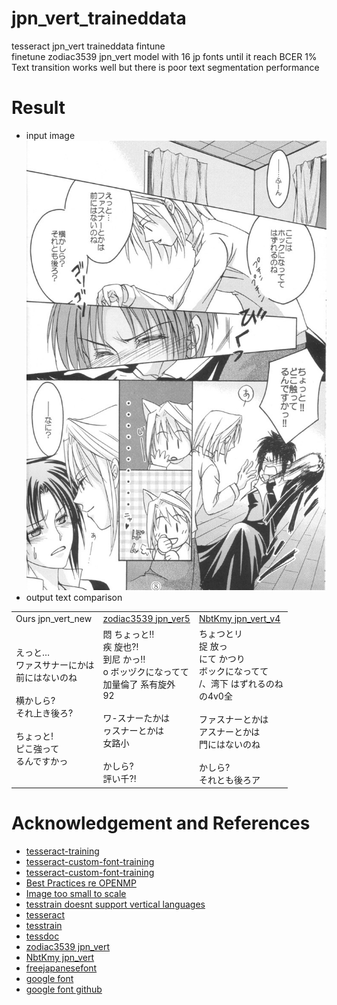 # jpn_vert_traineddata
tesseract jpn_vert traineddata fintune  
finetune zodiac3539 jpn_vert model with 16 jp fonts until it reach BCER 1%   
Text transition works well but there is poor text segmentation performance  


# Result   
- input image  
![result](test/result2.jpg)      
- output text comparison


<table>
<tr><td> Ours jpn_vert_new </td> <td> <a href="https://github.com/zodiac3539/jpn_vert">zodiac3539 jpn_ver5</a> </td><td> <a href="https://github.com/NbtKmy/jpn_vert_improvement">NbtKmy jpn_vert_v4</a> </td></tr>
<tr>
<td >
えっと…  <br>
ワァスサナーにかは <br>
前にはないのね <br>
<br>
横かしら? <br>
それ上き後ろ? <br>
<br>
ちょっと! <br>
ピこ強って <br>
るんですかっ <br>

</td>
<td>
      悶                       ちょっと‼ <br>
疾                  旋也⁈ <br>
到尼                       かっ‼ <br>
o       ボッヅクになってて <br>
加量倫了     系有旋外 <br>
92 <br>
<br>
ワ-スナーたかは <br>
ヮスナーとかは <br>
女路小 <br>
<br>
かしら? <br>
評い千⁈ <br>

</td>
<td> 
                       ちょつとリ <br>
捉                  放っ <br>
にて                       かつり <br>
       ボックになってて <br>
/、湾下     はずれるのね <br>
の4v0全 <br>
<br>
ファスナーとかは <br>
アスナーとかは <br>
門にはないのね <br>
<br>
かしら? <br>
それとも後ろア<br>


</td>
</tr>
</table>
  






# Acknowledgement and References  
- [tesseract-training](https://github.com/nikhilbaby/tesseract-training) 
- [tesseract-custom-font-training](https://github.com/xayilmaz/tesseract-custom-font-training) 
- [tesseract-custom-font-training](https://github.com/tesseract-ocr/tesseract/issues/3001) 
- [Best Practices re OPENMP](https://github.com/tesseract-ocr/tesseract/issues/3744) 
- [Image too small to scale](https://github.com/tesseract-ocr/tesseract/issues/3001) 
- [tesstrain doesnt support vertical languages](https://github.com/tesseract-ocr/tesseract/issues/2989) 
- [tesseract](https://github.com/tesseract-ocr/tesseract) 
- [tesstrain](https://github.com/tesseract-ocr/tesstrain) 
- [tessdoc](https://tesseract-ocr.github.io/tessdoc/) 
- [zodiac3539 jpn_vert](https://github.com/zodiac3539/jpn_vert) 
- [NbtKmy jpn_vert](https://github.com/NbtKmy/jpn_vert_improvement) 
- [freejapanesefont](https://www.freejapanesefont.com/)     
- [google font](https://fonts.google.com/?subset=japanese&noto.script=Jpan)     
- [google font github](https://github.com/google/fonts)     








